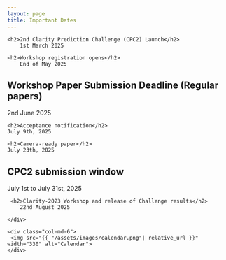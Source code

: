 ```yaml
---
layout: page
title: Important Dates
---
```


<div class="row">
 <div class="col-md-6">
  
    <h2>2nd Clarity Prediction Challenge (CPC2) Launch</h2>
        1st March 2025
 
    <h2>Workshop registration opens</h2>
        End of May 2025

   <h2>Workshop Paper Submission Deadline (Regular papers)</h2>
        2nd June 2025

    <h2>Acceptance notification</h2>
    July 9th, 2025

    <h2>Camera-ready paper</h2>
    July 23th, 2025

   <h2>CPC2 submission window</h2>
   July 1st to July 31st, 2025

     <h2>Clarity-2023 Workshop and release of Challenge results</h2>
        22nd August 2025

    </div>

    <div class="col-md-6">
     <img src="{{ "/assets/images/calendar.png"| relative_url }}" width="330" alt="Calendar">
    </div>

</div>
